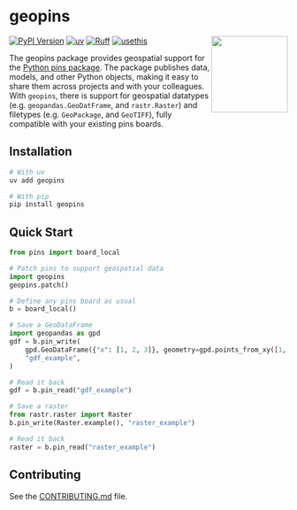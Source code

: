# geopins
<a href="https://github.com/tonkintaylor/geopins/"><img src="https://raw.githubusercontent.com/tonkintaylor/geopins/refs/heads/develop/docs/logo.svg" align="right" height="138" /></a>

[![PyPI Version](https://img.shields.io/pypi/v/geopins.svg)](<https://pypi.python.org/pypi/geopins>)
[![uv](https://img.shields.io/endpoint?url=https://raw.githubusercontent.com/astral-sh/uv/main/assets/badge/v0.json)](https://github.com/astral-sh/uv)
[![Ruff](https://img.shields.io/endpoint?url=https://raw.githubusercontent.com/astral-sh/ruff/main/assets/badge/v2.json)](https://github.com/astral-sh/ruff)
[![usethis](https://img.shields.io/endpoint?url=https://raw.githubusercontent.com/usethis-python/usethis-python/main/assets/badge/v1.json)](https://github.com/usethis-python/usethis-python)

The geopins package provides geospatial support for the [Python pins package](https://github.com/rstudio/pins-python). The package publishes data, models, and other Python objects, making it easy to share them across projects and with your colleagues. With `geopins`, there is support for geospatial datatypes (e.g. `geopandas.GeoDatFrame`, and `rastr.Raster`) and filetypes (e.g. `GeoPackage`, and `GeoTIFF`), fully compatible with your existing pins boards.

## Installation

```bash
# With uv
uv add geopins

# With pip
pip install geopins
```

## Quick Start

```python
from pins import board_local

# Patch pins to support geospatial data
import geopins
geopins.patch()

# Define any pins board as usual
b = board_local()

# Save a GeoDataFrame
import geopandas as gpd
gdf = b.pin_write(
    gpd.GeoDataFrame({"x": [1, 2, 3]}, geometry=gpd.points_from_xy([1, 2, 3], [4, 5, 6])),
    "gdf_example",
)

# Read it back
gdf = b.pin_read("gdf_example")

# Save a raster
from rastr.raster import Raster
b.pin_write(Raster.example(), "raster_example")

# Read it back
raster = b.pin_read("raster_example")
```

## Contributing

See the
[CONTRIBUTING.md](https://github.com/usethis-python/usethis-python/blob/main/CONTRIBUTING.md)
file.
